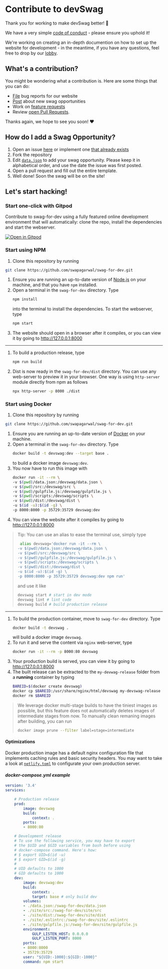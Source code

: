 # Contribute to devSwag

Thank you for working to make devSwag better! 🎉

We have a very simple [code of conduct](https://github.com/swapagarwal/swag-for-dev/tree/master/CODE_OF_CONDUCT.md) - please ensure you uphold it!

We're working on creating an in-depth documention on how to set up the website for development - in the meantime, if you have any questions, feel free to drop by our [lobby](https://gitter.im/swag-for-dev/Lobby).

## What's a contribution?

You might be wondering what a contribution is. Here are some things that you can do:

- [File](https://github.com/swapagarwal/swag-for-dev/issues/new?template=---issue-website.md) bug reports for our website
- [Post](https://github.com/swapagarwal/swag-for-dev/issues/new?template=----new-swag-opportunity.md) about new swag opportunities
- Work on [feature requests](https://github.com/swapagarwal/swag-for-dev/issues?q=is%3Aissue+is%3Aopen+sort%3Aupdated-desc+label%3A%22help+wanted%22)
- Review [open Pull Requests](https://github.com/swapagarwal/swag-for-dev/pulls?q=is%3Apr+is%3Aopen+sort%3Aupdated-desc).

Thanks again, we hope to see you soon! ❤

## How do I add a Swag Opportunity?

1. Open an issue [here](https://github.com/swapagarwal/swag-for-dev/issues/new?template=----new-swag-opportunity.md) or implement one [that already exists](https://github.com/swapagarwal/swag-for-dev/labels/%3Atada%3A%20new%20swag)
2. Fork the repository
3. Edit [`data.json`](data.json) to add your swag opportunity. Please keep it in alphabetical order, and use the date the issue was first posted.
4. Open a pull request and fill out the entire template.
5. Well done! Soon the swag will be on the site!

## Let's start hacking!

### Start one-click with Gitpod

Contribute to swag-for-dev using a fully featured online development environment that will automatically: clone the repo, install the dependencies and start the webserver.

[![Open in Gitpod](https://gitpod.io/button/open-in-gitpod.svg)](https://gitpod.io/#https://github.com/swapagarwal/swag-for-dev)

### Start using NPM

1. Clone this repository by running
```sh
git clone https://github.com/swapagarwal/swag-for-dev.git
```
1. Ensure you are running an up-to-date version of [Node.js](https://nodejs.org/en/download/package-manager/) on your machine, and that you have `npm` installed.
1. Open a terminal in the `swag-for-dev` directory. Type
    ```sh
    npm install
    ```
    into the terminal to install the dependencies. To start the webserver, type
    ```sh
    npm start
    ```
1. The website should open in a browser after it compiles, or you can view it by going to http://127.0.0.1:8000

---

1. To build a production release, type
    ```sh
    npm run build
    ```
1. Dist is now ready in the `swag-for-dev/dist` directory. You can use any web-server to preview it in your browser. One way is using `http-server` module directly from npm as follows
    ```sh
    npx http-server -p 8000 ./dist
    ```

### Start using Docker

1. Clone this repository by running
```sh
git clone https://github.com/swapagarwal/swag-for-dev.git
```
1. Ensure you are running an up-to-date version of [Docker](https://docs.docker.com/install/) on your machine.
1. Open a terminal in the `swag-for-dev` directory. Type
    ```sh
    docker build -t devswag:dev --target base .
    ```
    to build a docker image `devswag:dev`.
1. You now have to run this image with
    ```sh
    docker run -it --rm \
    -v $(pwd)/data.json:/devswag/data.json \
    -v $(pwd)/src:/devswag/src \
    -v $(pwd)/gulpfile.js:/devswag/gulpfile.js \
    -v $(pwd)/scripts:/devswag/scripts \
    -v $(pwd)/dist:/devswag/dist \
    -u $(id -u):$(id -g) \
    -p 8000:8000 -p 35729:35729 devswag:dev
    ```
1. You can view the website after it compiles by going to http://127.0.0.1:8000

> Tip: You can use an alias to ease the terminal use, simply type
> ```sh
>  alias devswag='docker run -it --rm \
> -v $(pwd)/data.json:/devswag/data.json \
> -v $(pwd)/src:/devswag/src \
> -v $(pwd)/gulpfile.js:/devswag/gulpfile.js \
> -v $(pwd)/scripts:/devswag/scripts \
> -v $(pwd)/dist:/devswag/dist \
> -u $(id -u):$(id -g) \
> -p 8000:8000 -p 35729:35729 devswag:dev npm run'
> ```
> and use it like
> ```sh
> devswag start # start in dev mode
> devswag lint # lint code
> devswag build # build production release
> ```

---

1. To build the production container, move to `swag-for-dev` directory. Type
    ```sh
    docker build -t devswag .
    ```
    will build a docker image `devswag`.
1. To run it and serve the content via `nginx` web-server, type
    ```sh
    docker run -it --rm -p 8000:80 devswag
    ```
1. Your production build is served, you can view it by going to http://127.0.0.1:8000
1. The built release can be extracted to the `my-devwag-release` folder from a **running** container by typing
    ```sh
    BAREID=$(docker create devswag)
    docker cp $BAREID:/usr/share/nginx/html/devswag my-devswag-release
    docker rm $BAREID
    ```

> We leverage docker multi-stage builds to have the tiniest images as possible, but this feature does not automatically deletes images of intermediate stages from now. To manually clean remaning images after building, you can run
> ```sh
> docker image prune --filter label=stage=intermediate
> ```

#### Optimizations

Docker production image has a default nginx configuration file that implements caching rules and basic security headers. You may want to take a look at [`netlify.toml`](https://github.com/swapagarwal/swag-for-dev/blob/master/netlify.toml) to configurate your own production server.

#### _docker-compose.yml example_

```yaml
version: '3.4'
services:

    # Production release
    prod:
        image: devswag
        build:
            context: .
        ports:
        - 8000:80

    # Development release
    # To use the following service, you may have to export
    # the $UID and $GID variables from bash before using
    # docker-compose command. Here's how:
    # $ export UID=$(id -u)
    # $ export GID=$(id -g)
    #
    # UID defaults to 1000
    # GID defaults to 1000
    dev:
        image: devswag:dev
        build:
            context: .
            target: base # only build dev
        volumes:
        - ./data.json:/swag-for-dev/data.json
        - ./site/src:/swag-for-dev/site/src
        - ./site/dist:/swag-for-dev/site/dist
        - ./site/.eslintrc:/swag-for-dev/site/.eslintrc
        - ./site/gulpfile.js:/swag-for-dev/site/gulpfile.js
        environment:
            GULP_LISTEN_HOST: 0.0.0.0
            GULP_LISTEN_PORT: 8000
        ports:
        - 8000:8000
        - 35729:35729
        user: "${UID:-1000}:${GID:-1000}"
        command: npm start
```
